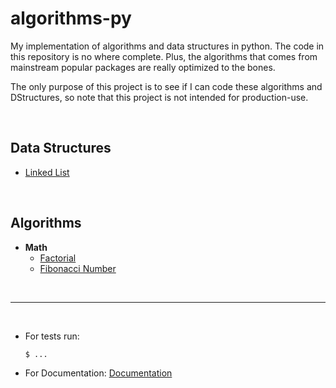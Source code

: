 # algorithms-py

My implementation of algorithms and data structures in python. The code in this repository is no where complete. Plus, the algorithms that comes from mainstream popular packages are really optimized to the bones.

The only purpose of this project is to see if I can code these algorithms and DStructures, so note that this project is not intended for production-use.

<br>

## Data Structures

- [Linked List](./data-structures/linked-list.py)  

<br>

## Algorithms

- **Math**
  - [Factorial](./algorithms/math/factorial/)
  - [Fibonacci Number](./algorithms/math/fibonacci/)


<br>

---

<br>

- For tests run:
  ```
  $ ...
  ```

- For Documentation: [Documentation](./docs/index.md)
